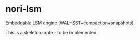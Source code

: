 # nori-lsm

Embeddable LSM engine (WAL+SST+compaction+snapshots).

This is a skeleton crate - to be implemented.
